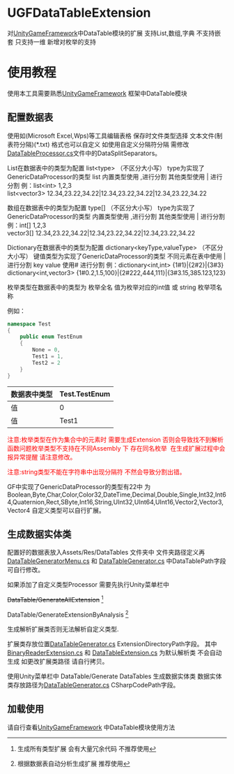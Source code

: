 # UGFDataTableExtension
对[UnityGameFramework](https://github.com/EllanJiang/UnityGameFramework)中DataTable模块的扩展  支持List,数组,字典  不支持嵌套   只支持一维
新增对枚举的支持

# 使用教程
使用本工具需要熟悉[UnityGameFramework](https://github.com/EllanJiang/UnityGameFramework) 框架中DataTable模块 
## 配置数据表
使用如(Microsoft Excel,Wps)等工具编辑表格 保存时文件类型选择 文本文件(制表符分隔)(*.txt) 格式也可以自定义 如使用自定义分隔符分隔 需修改 [DataTableProcessor.cs](./Assets/Scripts/DataTableExtensions/Editor/DataTableGenerator/DataTableProcessor.cs)文件中的DataSplitSeparators。

List在数据表中的类型为配置 list\<type> （不区分大小写） type为实现了GenericDataProcessor的类型 list
内置类型使用 ,进行分割   其他类型使用 | 进行分割
例：list\<int> 1,2,3   
list\<vector3> 12.34,23.22,34.22|12.34,23.22,34.22|12.34,23.22,34.22

数组在数据表中的类型为配置 type[] （不区分大小写） type为实现了GenericDataProcessor的类型
内置类型使用 ,进行分割   其他类型使用 | 进行分割
例：int[] 1,2,3   
vector3[]   12.34,23.22,34.22|12.34,23.22,34.22|12.34,23.22,34.22

Dictionary在数据表中的类型为配置 dictionary\<keyType,valueType> （不区分大小写） 键值类型为实现了GenericDataProcessor的类型 不同元素在表中使用 | 进行分割 key value 使用# 进行分割
例：dictionary\<int,int> {1#1}|{2#2}|{3#3}     dictionary\<int,vector3>
 {1#0.2,1.5,100}|{2#222,444,111}|{3#3.15,385.123,123}

枚举类型在数据表中的类型为 枚举全名 值为枚举对应的int值 或  string 枚举项名称 

例如：

```C#
namespace Test
{
    public enum TestEnum
    {
        None = 0,
        Test1 = 1,
        Test2 = 2
    }
}
```

| 数据表中类型 | Test.TestEnum |
| ------------ | ------------- |
| 值           | 0             |
| 值           | Test1         |

<font color=#FF0000>注意:枚举类型在作为集合中的元素时 需要生成Extension 否则会导致找不到解析函数问题枚举类型不支持在不同Assembly 下 存在同名枚举  在生成扩展过程中会 报异常提醒 请注意修改。 </font>

<font color=#FF0000>注意:string类型不能在字符串中出现分隔符 不然会导致分割出错。</font>

GF中实现了GenericDataProcessor的类型有22中 为Boolean,Byte,Char,Color,Color32,DateTime,Decimal,Double,Single,Int32,Int64,Quaternion,Rect,SByte,Int16,String,UInt32,UInt64,UInt16,Vector2,Vector3,Vector4 
自定义类型可以自行扩展。

## 生成数据实体类
配置好的数据表放入Assets/Res/DataTables 文件夹中   文件夹路径定义再[DataTableGeneratorMenu.cs](./Assets/Scripts/DataTableExtensions/Editor/DataTableGenerator/DataTableGeneratorMenu.cs) 和 [DataTableGenerator.cs](./Assets/Scripts/DataTableExtensions/Editor/DataTableGenerator/DataTableGenerator.cs) 中DataTablePath字段 可自行修改。

如果添加了自定义类型Processor 需要先执行Unity菜单栏中 

~~DataTable/GenerateAllExtension~~ [^生成全部类型扩展]

[^生成全部类型扩展]: 生成所有类型扩展 会有大量冗余代码 不推荐使用

 DataTable/GenerateExtensionByAnalysis [^自动分析生成扩展]

[^自动分析生成扩展]: 根据数据表自动分析生成扩展 推荐使用

生成解析扩展类否则无法解析自定义类型. 

扩展类存放位置[DataTableGenerator.cs](./Assets/Scripts/DataTableExtensions/Editor/Extensions/ExtensionsGenerate.cs) ExtensionDirectoryPath字段。
其中 [BinaryReaderExtension.cs](./Assets/Scripts/DataTableExtensions/Runtime/Extensions/BinaryReaderExtension.cs) 和 [DataTableExtension.cs](./Assets/Scripts/DataTableExtensions/Runtime/Extensions/DataTableExtension.cs) 为默认解析类 不会自动生成 如更改扩展类路径 请自行拷贝。

使用Unity菜单栏中 DataTable/Generate DataTables 生成数据实体类 数据实体类存放路径为[DataTableGenerator.cs](./Assets/Scripts/DataTableExtensions/Editor/DataTableGenerator/DataTableGenerator.cs) CSharpCodePath字段。

## 加载使用 
请自行查看[UnityGameFramework](https://github.com/EllanJiang/UnityGameFramework) 中DataTable模块使用方法
